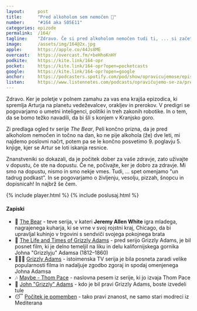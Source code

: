 ```yaml
---
layout: 	post
title:  	"Pred alkoholom sem nemočen 🍻"
number: 	"#164 aka S05E11"
categories:	epizode
permalink:	/164/
tagline: 	"Zdravo. Če si pred alkoholom nemočen tudi ti, ... si začetek priznaj, potem pa korak za korakom, dan za dnem. Da se, če se hoče. Premišljuj zakaj in ne koliko si pil_a. Piši dnevnik. Slabše ne more biti."
image:		/assets/img/164@2x.jpg
apple:		https://apple.co/44Js8ME
overcast:	https://overcast.fm/+beHhoKnHY
podkite:	https://kite.link/164-opr
pocket:		https://kite.link/164-opr?open=pocketcasts
google:		https://kite.link/164-opr?open=google
anchor:		https://podcasters.spotify.com/pod/show/opravicujemose/episodes/Pred-alkoholom-sem-nemoen-e270q3s
listen:		https://www.listennotes.com/podcasts/opravičujemo-se-za/pred-alkoholom-sem-nemočen-2IO4fmPeDFc/embed/
---
```


Zdravo. Ker je poletje v polnem zamahu za vas ena krajša epizodica, ki spremlja Arturja na planetu vedeževalcev, orakljev in prerokov. V predigri se pogovarjamo o umetni inteligenci, politiki in treh zakonih robotike. In o tem, da se bomo težko navadili, da bi šli s konjem v Kranjsko goro. 

Zi predlaga ogled tv serije *The Bear*, Peli končno prizna, da je pred alkoholom nemočen in točno na dan, ko ne pije alkohola (že) dve leti, mi najdemo poslovni načrt, potem pa se le končno posvetimo 9. poglavju 5. knjige, kjer se Artur se loti iskanja resnice. 

Znanstveniki so dokazali, da je počitek dober za vaše zdravje, zato uživajte v dopustu, če ste na dopustu. Če ne, počivajte, ker je dobro za zdravje. Mi smo na dopustu, nismo in smo nekje vmes. Tudi, ... spet omenjamo "un tadrug podkast". In se pogovarjamo o življenju, vesolju, pizzah, šnopcu in dopisnicah! In najbrž še čem. 

{% include player.html %}
{% include poslusaj.html %}

<!--break-->

#### Zapiski

- 🧸 [The Bear](https://en.wikipedia.org/wiki/The_Bear_(TV_series)) - teve serija, v kateri **Jeremy Allen White** igra mladega, nagrajenega kuharja, ki se vrne v svoj rojstni kraj, Chicago, da bi upravljal kuhinjo v trgovini s sendviči svojega pokojnega brata
- 🐻 [The Life and Times of Grizzly Adams](https://en.wikipedia.org/wiki/The_Life_and_Times_of_Grizzly_Adams) - pred serijo Grizzly Adams, je bil posnet film, ki je delno temeljil na liku in delu kalifornijskega gornika Johna "Grizzlyju" Adamsa (1812–1860)
- 🧔🏼‍♂️ [Grizzly Adams](https://www.imdb.com/title/tt0075525/) - istoimenska TV serija je bila posneta zaradi velike popularnosti filma in nadaljuje zgodbo zgoraj in spodaj omenjenega Johna Adamsa
- 🎶 [Maybe - Thom Pace](https://www.youtube.com/watch?v=iUe8KGyILd4) - naslovna pesem iz serije, ki jo izvaja Thom Pace
- 📖 [John "Grizzly" Adams](https://en.wikipedia.org/wiki/John_%22Grizzly%22_Adams) - kdo je bil pravi Grizzly Adams, boste izvedeli tule
- 😴 [Počitek je pomemben](https://www.fastcompany.com/90795521/science-of-resting-well) - tako pravi znanost, ne samo stari modreci iz Mediterana